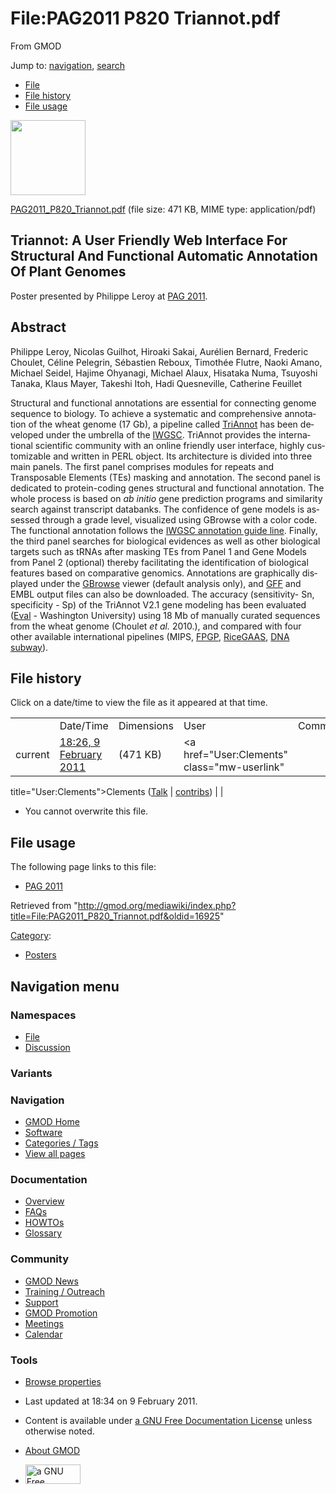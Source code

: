 <div id="mw-page-base" class="noprint">

</div>

<div id="mw-head-base" class="noprint">

</div>

<div id="content" class="mw-body" role="main">

<span id="top"></span>

<div id="mw-js-message" style="display:none;">

</div>



# <span dir="auto">File:PAG2011 P820 Triannot.pdf</span>

<div id="bodyContent">

<div id="siteSub">

From GMOD

</div>

<div id="contentSub">

</div>

<div id="jump-to-nav" class="mw-jump">

Jump to: [navigation](#mw-navigation), [search](#p-search)

</div>

<div id="mw-content-text">

- [File](#file)
- [File history](#filehistory)
- [File usage](#filelinks)

<div id="file" class="fullImageLink">

[<img src="../mediawiki/skins/common/images/icons/fileicon-pdf.png"
width="120" height="120" />](../mediawiki/images/2/22/PAG2011_P820_Triannot.pdf)

</div>

<div class="fullMedia">

<a href="../mediawiki/images/2/22/PAG2011_P820_Triannot.pdf"
class="internal"
title="PAG2011 P820 Triannot.pdf">PAG2011_P820_Triannot.pdf</a>
‎<span class="fileInfo">(file size: 471 KB, MIME type:
application/pdf)</span>

</div>

<div id="mw-imagepage-content" class="mw-content-ltr" lang="en"
dir="ltr">

## <span id="Triannot:_A_User_Friendly_Web_Interface_For_Structural_And_Functional_Automatic_Annotation_Of_Plant_Genomes" class="mw-headline">Triannot: A User Friendly Web Interface For Structural And Functional Automatic Annotation Of Plant Genomes</span>

Poster presented by Philippe Leroy at [PAG 2011](PAG_2011 "PAG 2011").

## <span id="Abstract" class="mw-headline">Abstract</span>

Philippe Leroy, Nicolas Guilhot, Hiroaki Sakai, Aurélien Bernard,
Frederic Choulet, Céline Pelegrin, Sébastien Reboux, Timothée Flutre,
Naoki Amano, Michael Seidel, Hajime Ohyanagi, Michael Alaux, Hisataka
Numa, Tsuyoshi Tanaka, Klaus Mayer, Takeshi Itoh, Hadi Quesneville,
Catherine Feuillet

Structural and functional annotations are essential for connecting
genome sequence to biology. To achieve a systematic and comprehensive
annotation of the wheat genome (17 Gb), a pipeline called <a
href="http://urgi.versailles.inra.fr/index.php/urgi/Tools/Triannot-Pipeline"
class="external text" rel="nofollow">TriAnnot</a> has been developed
under the umbrella of the
<a href="http://www.wheatgenome.org" class="external text"
rel="nofollow">IWGSC</a>. TriAnnot provides the international scientific
community with an online friendly user interface, highly customizable
and written in PERL object. Its architecture is divided into three main
panels. The first panel comprises modules for repeats and Transposable
Elements (TEs) masking and annotation. The second panel is dedicated to
protein-coding genes structural and functional annotation. The whole
process is based on *ab initio* gene prediction programs and similarity
search against transcript databanks. The confidence of gene models is
assessed through a grade level, visualized using GBrowse with a color
code. The functional annotation follows the <a
href="http://www.wheatgenome.org/content/download/794/8948/file/wheat_gene_annotation_Release1-1.pdf"
class="external text" rel="nofollow">IWGSC annotation guide line</a>.
Finally, the third panel searches for biological evidences as well as
other biological targets such as tRNAs after masking TEs from Panel 1
and Gene Models from Panel 2 (optional) thereby facilitating the
identification of biological features based on comparative genomics.
Annotations are graphically displayed under the
[GBrowse](GBrowse.1 "GBrowse") viewer (default analysis only), and
[GFF](GFF "GFF") and EMBL output files can also be downloaded. The
accuracy (sensitivity- Sn, specificity - Sp) of the TriAnnot V2.1 gene
modeling has been evaluated
(<a href="http://mblab.wustl.edu/software/eval/" class="external text"
rel="nofollow">Eval</a> - Washington University) using 18 Mb of manually
curated sequences from the wheat genome (Choulet *et al.* 2010.), and
compared with four other available international pipelines (MIPS,
<a href="http://fpgp.dna.affrc.go.jp/" class="external text"
rel="nofollow">FPGP</a>,
<a href="http://ricegaas.dna.affrc.go.jp/" class="external text"
rel="nofollow">RiceGAAS</a>,
<a href="http://dnasubway.iplantcollaborative.org/##"
class="external text" rel="nofollow">DNA subway</a>).

</div>

## File history

<div id="mw-imagepage-section-filehistory">

Click on a date/time to view the file as it appeared at that time.

|  |  |  |  |  |
|----|----|----|----|----|
|  | Date/Time | Dimensions | User | Comment |
| current | [18:26, 9 February 2011](../mediawiki/images/2/22/PAG2011_P820_Triannot.pdf) | <span style="white-space: nowrap;">(471 KB)</span> | <a href="User:Clements" class="mw-userlink"
title="User:Clements">Clements</a> <span style="white-space: nowrap;"> <span class="mw-usertoollinks">(<a
href="http://gmod.org/mediawiki/index.php?title=User_talk:Clements&amp;action=edit&amp;redlink=1"
class="new" title="User talk:Clements (page does not exist)">Talk</a> \| [contribs](Special:Contributions/Clements "Special:Contributions/Clements"))</span></span> |  |

</div>

- <span id="mw-imagepage-upload-disallowed">You cannot overwrite this
  file.</span>

## File usage

<div id="mw-imagepage-section-linkstoimage">

The following page links to this file:

- [PAG 2011](PAG_2011 "PAG 2011")

</div>

</div>

<div class="printfooter">

Retrieved from
"<http://gmod.org/mediawiki/index.php?title=File:PAG2011_P820_Triannot.pdf&oldid=16925>"

</div>

<div id="catlinks" class="catlinks">

<div id="mw-normal-catlinks" class="mw-normal-catlinks">

[Category](Special:Categories "Special:Categories"):

- [Posters](Category:Posters "Category:Posters")

</div>

</div>

<div class="visualClear">

</div>

</div>

</div>

<div id="mw-navigation">

## Navigation menu

<div id="mw-head">



<div id="left-navigation">

<div id="p-namespaces" class="vectorTabs" role="navigation"
aria-labelledby="p-namespaces-label">

### Namespaces

- <span id="ca-nstab-image"><a href="File:PAG2011_P820_Triannot.pdf" accesskey="c"
  title="View the file page [c]">File</a></span>
- <span id="ca-talk"><a
  href="http://gmod.org/mediawiki/index.php?title=File_talk:PAG2011_P820_Triannot.pdf&amp;action=edit&amp;redlink=1"
  accesskey="t"
  title="Discussion about the content page [t]">Discussion</a></span>

</div>

<div id="p-variants" class="vectorMenu emptyPortlet" role="navigation"
aria-labelledby="p-variants-label">

### 

### Variants[](#)

<div class="menu">

</div>

</div>

</div>

<div id="right-navigation">





</div>



</div>

</div>

</div>

<div id="mw-panel">

<div id="p-logo" role="banner">

<a href="Main_Page"
style="background-image: url(../images/GMOD-cogs.png);"
title="Visit the main page"></a>

</div>

<div id="p-Navigation" class="portal" role="navigation"
aria-labelledby="p-Navigation-label">

### Navigation

<div class="body">

- <span id="n-GMOD-Home">[GMOD Home](Main_Page)</span>
- <span id="n-Software">[Software](GMOD_Components)</span>
- <span id="n-Categories-.2F-Tags">[Categories /
  Tags](Categories)</span>
- <span id="n-View-all-pages">[View all pages](Special:AllPages)</span>

</div>

</div>

<div id="p-Documentation" class="portal" role="navigation"
aria-labelledby="p-Documentation-label">

### Documentation

<div class="body">

- <span id="n-Overview">[Overview](Overview)</span>
- <span id="n-FAQs">[FAQs](Category:FAQ)</span>
- <span id="n-HOWTOs">[HOWTOs](Category:HOWTO)</span>
- <span id="n-Glossary">[Glossary](Glossary)</span>

</div>

</div>

<div id="p-Community" class="portal" role="navigation"
aria-labelledby="p-Community-label">

### Community

<div class="body">

- <span id="n-GMOD-News">[GMOD News](GMOD_News)</span>
- <span id="n-Training-.2F-Outreach">[Training /
  Outreach](Training_and_Outreach)</span>
- <span id="n-Support">[Support](Support)</span>
- <span id="n-GMOD-Promotion">[GMOD Promotion](GMOD_Promotion)</span>
- <span id="n-Meetings">[Meetings](Meetings)</span>
- <span id="n-Calendar">[Calendar](Calendar)</span>

</div>

</div>

<div id="p-tb" class="portal" role="navigation"
aria-labelledby="p-tb-label">

### Tools

<div class="body">


- <span id="t-smwbrowselink"><a href="Special:Browse/File:PAG2011_P820_Triannot.pdf"
  rel="smw-browse">Browse properties</a></span>

</div>

</div>

</div>

</div>

<div id="footer" role="contentinfo">

- <span id="footer-info-lastmod">Last updated at 18:34 on 9 February
  2011.</span>
<!-- - <span id="footer-info-viewcount">4,778 page views.</span> -->
- <span id="footer-info-copyright">Content is available under
  <a href="http://www.gnu.org/licenses/fdl-1.3.html" class="external"
  rel="nofollow">a GNU Free Documentation License</a> unless otherwise
  noted.</span>

<!-- -->

- <span id="footer-places-about">[About
  GMOD](GMOD:About "GMOD:About")</span>

<!-- -->

- <span id="footer-copyrightico">[<img src="http://www.gnu.org/graphics/gfdl-logo-small.png" width="88"
  height="31" alt="a GNU Free Documentation License" />](http://www.gnu.org/licenses/fdl-1.3.html)</span>




</div>

